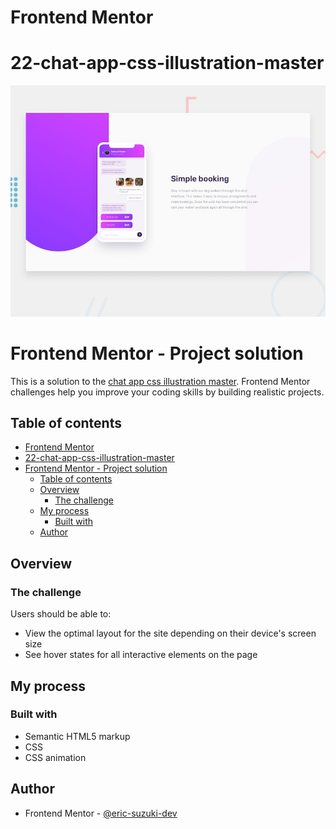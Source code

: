 # Frontend Mentor
# 22-chat-app-css-illustration-master
![Design preview for the Job listings with filtering coding challenge](./design/desktop-preview.jpg)

# Frontend Mentor - Project solution

This is a solution to the [chat app css illustration master](https://www.frontendmentor.io/challenges/chat-app-css-illustration-O5auMkFqY). Frontend Mentor challenges help you improve your coding skills by building realistic projects. 

## Table of contents

- [Frontend Mentor](#frontend-mentor)
- [22-chat-app-css-illustration-master](#22-chat-app-css-illustration-master)
- [Frontend Mentor - Project solution](#frontend-mentor---project-solution)
  - [Table of contents](#table-of-contents)
  - [Overview](#overview)
    - [The challenge](#the-challenge)
  - [My process](#my-process)
    - [Built with](#built-with)
  - [Author](#author)

## Overview

### The challenge

Users should be able to:

- View the optimal layout for the site depending on their device's screen size
- See hover states for all interactive elements on the page

<!-- ### Link

- Solution URL: [Solution on Front-end Mentor Website](https://your-solution-url.com)
- Live Site URL: [Live site](https://your-live-site-url.com) -->

## My process

### Built with

- Semantic HTML5 markup
- CSS
- CSS animation

## Author

- Frontend Mentor - [@eric-suzuki-dev](https://www.frontendmentor.io/profile/eric-suzuki-dev)
